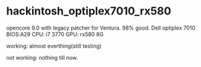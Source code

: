 # hackintosh_optiplex7010_rx580
opencore 9.0 with legacy patcher for Ventura. 98% good.
Dell optiplex 7010 BIOS:A29
CPU: i7 3770
GPU: rx580 8G 

working:
almost everthing(still testing)

not working:
nothing till now.


